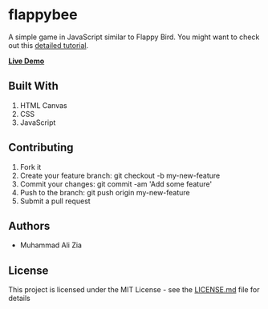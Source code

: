 # flappybee

A simple game in JavaScript similar to Flappy Bird. You might want to check out this [detailed tutorial](http://www.letscodepro.com/flappy-bee-game-javascript-canvas/).

[__Live Demo__](http://flappybee.letscodepro.com/game.html)

## Built With
1. HTML Canvas
2. CSS
3. JavaScript

## Contributing

1. Fork it
2. Create your feature branch: git checkout -b my-new-feature
3. Commit your changes: git commit -am 'Add some feature'
4. Push to the branch: git push origin my-new-feature
5. Submit a pull request

## Authors

+ Muhammad Ali Zia

## License

This project is licensed under the MIT License - see the [LICENSE.md](https://github.com/the-javapocalypse/flappybee.github.io/blob/master/License.txt) file for details



